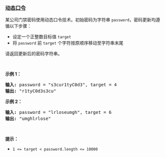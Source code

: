 ### [动态口令](https://leetcode-cn.com/problems/zuo-xuan-zhuan-zi-fu-chuan-lcof)

<p>某公司门禁密码使用动态口令技术。初始密码为字符串 <code>password</code>，密码更新均遵循以下步骤：</p>

<ul>
	<li>设定一个正整数目标值 <code>target</code></li>
	<li>将 <code>password</code> 前 <code>target</code> 个字符按原顺序移动至字符串末尾</li>
</ul>

<p>请返回更新后的密码字符串。</p>

<p>&nbsp;</p>

<p><strong>示例 1：</strong></p>

<pre>
<strong>输入:</strong> password = "s3cur1tyC0d3", target = 4
<strong>输出:</strong> "r1tyC0d3s3cu"
</pre>

<p><strong>示例 2：</strong></p>

<pre>
<strong>输入:</strong> password = "lrloseumgh", target = 6
<strong>输出:&nbsp;</strong>"umghlrlose"
</pre>

<p>&nbsp;</p>

<p><strong>提示：</strong></p>

<ul>
	<li><code>1 &lt;= target&nbsp;&lt; password.length &lt;= 10000</code></li>
</ul>

<p>&nbsp;</p>
